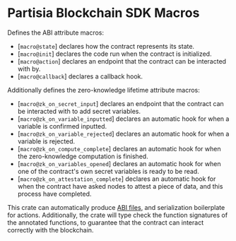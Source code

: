 # Partisia Blockchain SDK Macros

Defines the ABI attribute macros:

- [`macro@state`] declares how the contract represents its state.
- [`macro@init`] declares the code run when the contract is initialized.
- [`macro@action`] declares an endpoint that the contract can be interacted with by.
- [`macro@callback`] declares a callback hook.

Additionally defines the zero-knowledge lifetime attribute macros:

- [`macro@zk_on_secret_input`] declares an endpoint that the contract can be interacted with to add secret variables.
- [`macro@zk_on_variable_inputted`] declares an automatic hook for when a variable is confirmed inputted.
- [`macro@zk_on_variable_rejected`] declares an automatic hook for when a variable is rejected.
- [`macro@zk_on_compute_complete`] declares an automatic hook for when the zero-knowledge computation is finished.
- [`macro@zk_on_variables_opened`] declares an automatic hook for when one of the contract's own secret variables is ready to be read.
- [`macro@zk_on_attestation_complete`] declares an automatic hook for when the contract have
asked nodes to attest a piece of data, and this process have completed.

This crate can automatically produce [ABI files](https://partisiablockchain.gitlab.io/documentation/smart-contracts/smart-contract-binary-formats.html),
and serialization boilerplate for actions. Additionally, the crate will type check the
function signatures of the annotated functions, to guarantee that the contract can interact
correctly with the blockchain.


